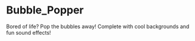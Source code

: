 # Bubble_Popper
Bored of life? Pop the bubbles away! Complete with cool backgrounds and fun sound effects!
